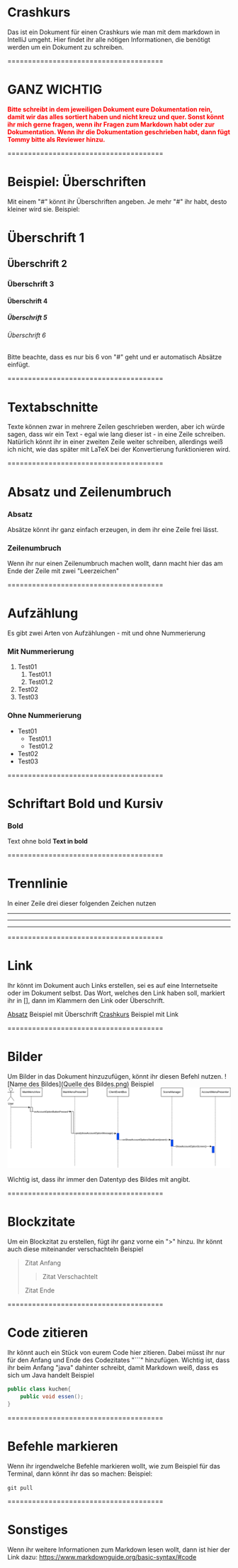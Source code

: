 # Crashkurs
Das ist ein Dokument für einen Crashkurs wie man mit dem markdown in IntelliJ umgeht. Hier findet ihr alle nötigen Informationen, die benötigt werden um ein Dokument zu schreiben.

======================================

# GANZ WICHTIG
**<span style="color:red">
Bitte schreibt in dem jeweiligen Dokument eure Dokumentation rein, damit wir das alles sortiert haben und nicht kreuz und quer.
Sonst könnt ihr mich gerne fragen, wenn ihr Fragen zum Markdown habt oder zur Dokumentation.
Wenn ihr die Dokumentation geschrieben habt, dann fügt Tommy bitte als Reviewer hinzu.
</span>**

======================================

# Beispiel: Überschriften
Mit einem "#" könnt ihr Überschriften angeben. Je mehr "#" ihr habt, desto kleiner wird sie.
Beispiel:

# Überschrift 1
## Überschrift 2
### Überschrift 3
#### Überschrift 4
##### Überschrift 5
###### Überschrift 6

Bitte beachte, dass es nur bis 6 von "#" geht und er automatisch Absätze einfügt.

======================================

# Textabschnitte
Texte können zwar in mehrere Zeilen geschrieben werden, aber ich würde sagen, dass wir ein Text - egal wie lang dieser ist - in eine Zeile schreiben.
Natürlich könnt ihr in einer zweiten Zeile weiter schreiben, allerdings weiß ich nicht, wie das später mit LaTeX bei der Konvertierung funktionieren wird.

======================================

# Absatz und Zeilenumbruch
### Absatz
Absätze könnt ihr ganz einfach erzeugen, in dem ihr eine Zeile frei lässt.

### Zeilenumbruch
Wenn ihr nur einen Zeilenumbruch machen wollt,
dann macht hier das am Ende der Zeile mit zwei "Leerzeichen"

======================================

# Aufzählung
Es gibt zwei Arten von Aufzählungen - mit und ohne Nummerierung

### Mit Nummerierung
1. Test01
   1. Test01.1
   2. Test01.2
2. Test02
3. Test03

### Ohne Nummerierung
- Test01
  - Test01.1
  - Test01.2
- Test02
- Test03

======================================

# Schriftart Bold und Kursiv
### Bold
Text ohne bold
**Text in bold**

======================================

# Trennlinie
In einer Zeile drei dieser folgenden Zeichen nutzen

---

***

___

======================================

# Link
Ihr könnt im Dokument auch Links erstellen, sei es auf eine Internetseite oder im Dokument selbst.
Das Wort, welches den Link haben soll, markiert ihr in [], dann im Klammern den Link oder Überschrift.

[Absatz](#Absatz) Beispiel mit Überschrift
[Crashkurs](https://www.markdownguide.org/basic-syntax/#overview) Beispiel mit Link

======================================

# Bilder
Um Bilder in das Dokument hinzuzufügen, könnt ihr diesen Befehl nutzen.
![Name des Bildes](Quelle des Bildes.png)
Beispiel
![Name of Pic](../src/main/java/de/uol/swp/client/main/diagrams/AccountOptionsDiagram.png)

Wichtig ist, dass ihr immer den Datentyp des Bildes mit angibt.

======================================

# Blockzitate
Um ein Blockzitat zu erstellen, fügt ihr ganz vorne ein ">" hinzu. Ihr könnt auch diese miteinander verschachteln
Beispiel
> Zitat Anfang
>
>> Zitat Verschachtelt
>
> Zitat Ende

======================================

# Code zitieren
Ihr könnt auch ein Stück von eurem Code hier zitieren.
Dabei müsst ihr nur für den Anfang und Ende des Codezitates "```" hinzufügen.
Wichtig ist, dass ihr beim Anfang "java" dahinter schreibt, damit Markdown weiß,
dass es sich um Java handelt
Beispiel

```java
public class kuchen{
    public void essen();
}
```

======================================

# Befehle markieren
Wenn ihr irgendwelche Befehle markieren wollt, wie zum Beispiel für das Terminal, dann könnt ihr das so machen:
Beispiel:

`git pull`

======================================

# Sonstiges
Wenn ihr weitere Informationen zum Markdown lesen wollt, dann ist hier der Link dazu:
https://www.markdownguide.org/basic-syntax/#code
